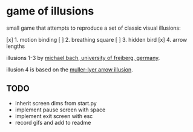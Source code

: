 # game of illusions

small game that attempts to reproduce a set of classic visual illusions:

[x] 1. motion binding
[ ] 2. breathing square
[ ] 3. hidden bird
[x] 4. arrow lengths

illusions 1-3 by [michael bach, university of freiberg, germany](https://michaelbach.de/ot/).

illusion 4 is based on the [muller-lyer arrow illusion](https://en.wikipedia.org/wiki/M%C3%BCller-Lyer_illusion).

## TODO
- inherit screen dims from start.py
- implement pause screen with space
- implement exit screen with esc
- record gifs and add to readme

